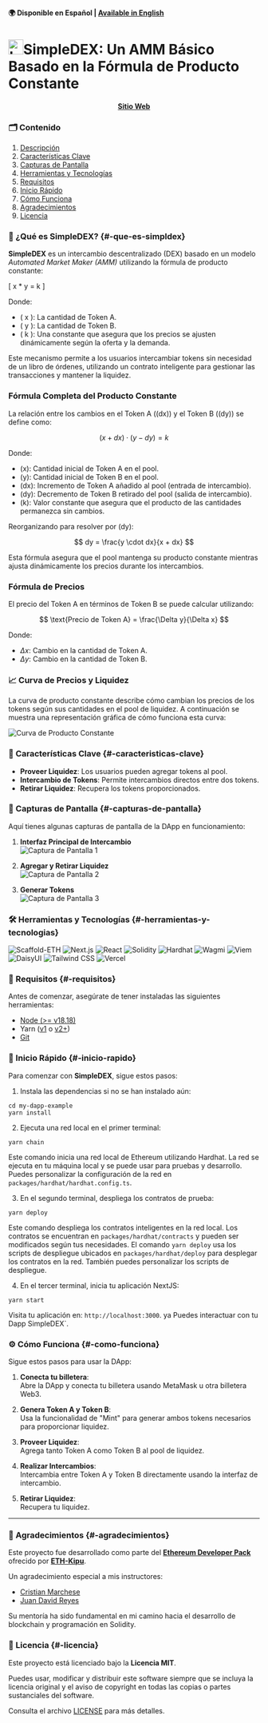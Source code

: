 **🌍 Disponible en Español | [Available in English](README.md)**

# <img src="./packages/nextjs/public/logo2.png" alt="Logo" height="30">SimpleDEX: Un AMM Básico Basado en la Fórmula de Producto Constante

<h4 align="center">
   <a href="https://marioparodi.vercel.app/">Sitio Web</a>
</h4>

### 🗂️ Contenido

1. [Descripción](#-que-es-simpldex)
2. [Características Clave](#-caracteristicas-clave)
3. [Capturas de Pantalla](#-capturas-de-pantalla)
4. [Herramientas y Tecnologías](#️-herramientas-y-tecnologias)
5. [Requisitos](#️-requisitos)
6. [Inicio Rápido](#-inicio-rapido)
7. [Cómo Funciona](#️-como-funciona)
8. [Agradecimientos](#-agradecimientos)
9. [Licencia](#-licencia)

### 📖 ¿Qué es SimpleDEX? {#-que-es-simpldex}

**SimpleDEX** es un intercambio descentralizado (DEX) basado en un modelo *Automated Market Maker (AMM)* utilizando la fórmula de producto constante: 

\[ 
x * y = k 
\]

Donde:
- \( x \): La cantidad de Token A.
- \( y \): La cantidad de Token B.
- \( k \): Una constante que asegura que los precios se ajusten dinámicamente según la oferta y la demanda.

Este mecanismo permite a los usuarios intercambiar tokens sin necesidad de un libro de órdenes, utilizando un contrato inteligente para gestionar las transacciones y mantener la liquidez.

### Fórmula Completa del Producto Constante

La relación entre los cambios en el Token A (\(dx\)) y el Token B (\(dy\)) se define como:

$$
(x + dx) \cdot (y - dy) = k
$$

Donde:
- \(x\): Cantidad inicial de Token A en el pool.
- \(y\): Cantidad inicial de Token B en el pool.
- \(dx\): Incremento de Token A añadido al pool (entrada de intercambio).
- \(dy\): Decremento de Token B retirado del pool (salida de intercambio).
- \(k\): Valor constante que asegura que el producto de las cantidades permanezca sin cambios.

Reorganizando para resolver por \(dy\):

$$
dy = \frac{y \cdot dx}{x + dx}
$$

Esta fórmula asegura que el pool mantenga su producto constante mientras ajusta dinámicamente los precios durante los intercambios.

### Fórmula de Precios

El precio del Token A en términos de Token B se puede calcular utilizando:

$$
\text{Precio de Token A} = \frac{\Delta y}{\Delta x}
$$

Donde:
- $\Delta x$: Cambio en la cantidad de Token A.
- $\Delta y$: Cambio en la cantidad de Token B.

### 📈 Curva de Precios y Liquidez

La curva de producto constante describe cómo cambian los precios de los tokens según sus cantidades en el pool de liquidez. A continuación se muestra una representación gráfica de cómo funciona esta curva:

![Curva de Producto Constante](./packages/nextjs/public/images/Curve%20amm-es.png)

### 📌 Características Clave {#-caracteristicas-clave}

- **Proveer Liquidez**: Los usuarios pueden agregar tokens al pool.
- **Intercambio de Tokens**: Permite intercambios directos entre dos tokens.
- **Retirar Liquidez**: Recupera los tokens proporcionados.

### 📸 Capturas de Pantalla {#-capturas-de-pantalla}

Aquí tienes algunas capturas de pantalla de la DApp en funcionamiento:

1. **Interfaz Principal de Intercambio**  
   ![Captura de Pantalla 1](./packages/nextjs/public/images/Main%20Interface%20Swap.jpg)

2. **Agregar y Retirar Liquidez**  
   ![Captura de Pantalla 2](./packages/nextjs/public/images/Add%20and%20remove%20Liquidity.jpg)

3. **Generar Tokens**  
   ![Captura de Pantalla 3](./packages/nextjs/public/images/Mint%20Tokens.jpg)

### 🛠️ Herramientas y Tecnologías {#️-herramientas-y-tecnologias}

![Scaffold-ETH](https://img.shields.io/badge/Scaffold--ETH-gray?style=plastic&logo=ethereum) ![Next.js](https://img.shields.io/badge/Next.js-black?style=plastic&logo=next.js) ![React](https://img.shields.io/badge/React-blue?style=plastic&logo=react) ![Solidity](https://img.shields.io/badge/Solidity-darkblue?style=plastic&logo=solidity) ![Hardhat](https://img.shields.io/badge/Hardhat-lightgray?style=plastic&logo=ethereum) ![Wagmi](https://img.shields.io/badge/Wagmi-orange?style=plastic&logo=react) ![Viem](https://img.shields.io/badge/Viem-purple?style=plastic&logo=ethereum) ![DaisyUI](https://img.shields.io/badge/DaisyUI-green?style=plastic&logo=tailwindcss) ![Tailwind CSS](https://img.shields.io/badge/Tailwind%20CSS-cyan?style=plastic&logo=tailwindcss) ![Vercel](https://img.shields.io/badge/Vercel-000000?style=plastic&logo=vercel&logoColor=white)

### 📝 Requisitos {#️-requisitos}

Antes de comenzar, asegúrate de tener instaladas las siguientes herramientas:

- [Node (>= v18.18)](https://nodejs.org/en/download/)
- Yarn ([v1](https://classic.yarnpkg.com/en/docs/install/) o [v2+](https://yarnpkg.com/getting-started/install))
- [Git](https://git-scm.com/downloads)

### 🚀 Inicio Rápido {#-inicio-rapido}

Para comenzar con **SimpleDEX**, sigue estos pasos:

1. Instala las dependencias si no se han instalado aún:

```
cd my-dapp-example
yarn install
```

2. Ejecuta una red local en el primer terminal:

```
yarn chain
```

Este comando inicia una red local de Ethereum utilizando Hardhat. La red se ejecuta en tu máquina local y se puede usar para pruebas y desarrollo. Puedes personalizar la configuración de la red en `packages/hardhat/hardhat.config.ts`.

3. En el segundo terminal, despliega los contratos de prueba:

```
yarn deploy
```

Este comando despliega los contratos inteligentes en la red local. Los contratos se encuentran en `packages/hardhat/contracts` y pueden ser modificados según tus necesidades. El comando `yarn deploy` usa los scripts de despliegue ubicados en `packages/hardhat/deploy` para desplegar los contratos en la red. También puedes personalizar los scripts de despliegue.

4. En el tercer terminal, inicia tu aplicación NextJS:


```
yarn start
```

Visita tu aplicación en: `http://localhost:3000`. ya Puedes interactuar con tu Dapp SimpleDEX`.

### ⚙️ Cómo Funciona {#️-como-funciona}

Sigue estos pasos para usar la DApp:

1. **Conecta tu billetera**:  
   Abre la DApp y conecta tu billetera usando MetaMask u otra billetera Web3.

2. **Genera Token A y Token B**:  
   Usa la funcionalidad de "Mint" para generar ambos tokens necesarios para proporcionar liquidez.

3. **Proveer Liquidez**:  
   Agrega tanto Token A como Token B al pool de liquidez.

4. **Realizar Intercambios**:  
   Intercambia entre Token A y Token B directamente usando la interfaz de intercambio.

5. **Retirar Liquidez**:  
   Recupera tu liquidez.

---
### 🙏 Agradecimientos {#-agradecimientos}

Este proyecto fue desarrollado como parte del **[Ethereum Developer Pack](https://www.ethkipu.org/es#edp)** ofrecido por **[ETH-Kipu](https://www.ethkipu.org/es)**. 

Un agradecimiento especial a mis instructores:
- [Cristian Marchese](https://www.linkedin.com/in/cristian-marchese-576034148/?originalSubdomain=ar)
- [Juan David Reyes](https://www.linkedin.com/in/jdreyespaez/)

Su mentoría ha sido fundamental en mi camino hacia el desarrollo de blockchain y programación en Solidity.

### 📝 Licencia {#-licencia}

Este proyecto está licenciado bajo la **Licencia MIT**. 

Puedes usar, modificar y distribuir este software siempre que se incluya la licencia original y el aviso de copyright en todas las copias o partes sustanciales del software.

Consulta el archivo [LICENSE](./LICENCE) para más detalles.